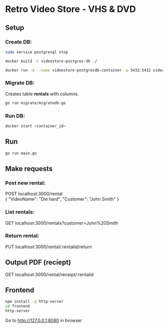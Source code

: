 # Retro Video Store - VHS & DVD
  
## Setup
### Create DB:
```sh
sudo service postgresql stop
```

```sh
docker build -t videostore-postgres-db ./  
```  

```sh
docker run -d --name videostore-postgresdb-container -p 5432:5432 videostore-postgres-db  
```

### Migrate DB:
Creates table **rentals** with columns. 
```sh
go run migrate/migratedb.go
```

### Run DB:
```sh
docker start <container_id>
```

## Run
```sh
go run main.go
```

## Make requests
### Post new rental:
POST localhost:3000/rental  
{ "VideoName": "Die hard", "Customer": "John Smith" }  

### List rentals:
GET localhost:3000/rentals?customer=John%20Smith

### Return rental:
PUT localhost:3000/rental/:rentalid/return

## Output PDF (reciept)
GET localhost:3000/rental/receipt/:rentalid

## Frontend
```sh
npm install -g http-server
cd frontend
http-server
```
Go to http://127.0.0.1:8080 in browser
